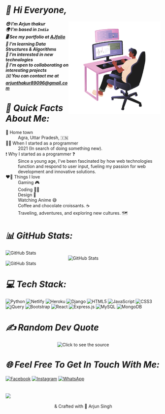 # ***👋  Hi Everyone,***
  <img align="right" alt="GIF" src="https://github.com/Arjun1thakur/Arjun1thakur/blob/main/coworking-male-programmer-writing-program-code%20(1).gif" width="300" height="auto" />
	
***😎 I’m Arjun thakur<br>🌍 I'm based in `India`<br>🖥️ See my portfolio at [AJfolio](https://portfolio-tau-one-92.vercel.app/)<br>🧠 I'm learning Data Structures & Algorithms<br>👀 I’m interested in new technologies<br>🤝 I'm open to collaborating on interesting projects<br>✉️ You can contact me at arjunthakur89096@gmail.com***
# ***💫 Quick Facts About Me:***
<dl>
<dt>🏡 Home town</dt>
  <dd>Agra, Uttar Pradesh, 🇮🇳</dd>
<dt>👨‍💻 When I started as a programmer</dt>
  <dd>2021 (In search of doing something new).</dd>
<dt>❗ Why I started as a programmer ❓</dt>
  <dd>Since a young age, I've been fascinated by how web technologies function and respond to user input, fueling my passion for web development and innovative solutions.</dd>
<dt>❤️‍🔥 Things I love</dt>
  <dd>Gaming 🎮<br>
    Coding 👨‍💻 <br>
    Design 🎨 <br>
    Watching Anime 😅<br>
    Coffee and chocolate croissants. ☕   <br>
    Traveling, adventures, and exploring new cultures. 🗺️</dd>
</dl>

# ***📊 GitHub Stats:***
<div align="left">
    <img src="https://github-readme-stats.vercel.app/api?username=Arjun1thakur&theme=dark&hide_border=true&include_all_commits=false&count_private=false" alt="GitHub Stats">
</div>
<div align="center">
    <img src="https://github-readme-stats.vercel.app/api/top-langs/?username=Arjun1thakur&theme=dark&hide_border=true&include_all_commits=false&count_private=false&layout=compact" alt="GitHub Stats">
</div>
<div align="left">
    <img src="https://github-readme-streak-stats.herokuapp.com/?user=Arjun1thakur&theme=dark&hide_border=true" alt="GitHub Stats">
</div>


# ***💻 Tech Stack:***
![Python](https://img.shields.io/badge/python-3670A0?style=for-the-badge&logo=python&logoColor=ffdd54) ![Netlify](https://img.shields.io/badge/netlify-%23000000.svg?style=for-the-badge&logo=netlify&logoColor=#00C7B7) ![Heroku](https://img.shields.io/badge/heroku-%23430098.svg?style=for-the-badge&logo=heroku&logoColor=white) ![Django](https://img.shields.io/badge/django-%23092E20.svg?style=for-the-badge&logo=django&logoColor=white) ![HTML5](https://img.shields.io/badge/html5-%23E34F26.svg?style=for-the-badge&logo=html5&logoColor=white) ![JavaScript](https://img.shields.io/badge/javascript-%23323330.svg?style=for-the-badge&logo=javascript&logoColor=%23F7DF1E) ![CSS3](https://img.shields.io/badge/css3-%231572B6.svg?style=for-the-badge&logo=css3&logoColor=white) ![jQuery](https://img.shields.io/badge/jquery-%230769AD.svg?style=for-the-badge&logo=jquery&logoColor=white) ![Bootstrap](https://img.shields.io/badge/bootstrap-%23563D7C.svg?style=for-the-badge&logo=bootstrap&logoColor=white) ![React](https://img.shields.io/badge/react-%2320232a.svg?style=for-the-badge&logo=react&logoColor=%2361DAFB) ![Express.js](https://img.shields.io/badge/express.js-%23404d59.svg?style=for-the-badge&logo=express&logoColor=%2361DAFB) ![MySQL](https://img.shields.io/badge/mysql-%2300f.svg?style=for-the-badge&logo=mysql&logoColor=white) ![MongoDB](https://img.shields.io/badge/MongoDB-%234ea94b.svg?style=for-the-badge&logo=mongodb&logoColor=white)

# ***✍️ Random Dev Quote***
<div align="center">
		<img src="https://quotes-github-readme.vercel.app/api?type=horizontal&theme=radical" alt="Click to see the source" width=auto height=auto>
</div>

# ***🌐 Feel Free To Get In Touch With Me:***
[![Facebook](https://img.shields.io/badge/Facebook-%231877F2.svg?style=for-the-badge&logo=Facebook&logoColor=white)](https://www.facebook.com/A.arjunthakur1/) 
[![Instagram](https://img.shields.io/badge/Instagram-%23E4405F.svg?style=for-the-badge&logo=Instagram&logoColor=white)](https://www.instagram.com/aj_ajju_thakur/)
[![WhatsApp](https://img.shields.io/badge/WhatsApp-25D366?style=for-the-badge&logo=whatsapp&logoColor=white)](https://wa.me/8433075934?text=Hii)

<h1></h1>
<a href="https://visitcount.itsvg.in" >
  <img src="https://visitcount.itsvg.in/api?id=arjun1thakur&label=Profile%20Views&pretty=true" />
</a>
<br>
<p align="center">	</> & Crafted with 💛 Arjun Singh</p>
